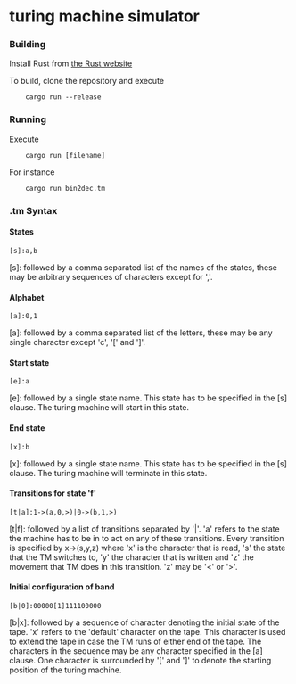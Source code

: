 # turing machine simulator

### Building
Install Rust from [the Rust website](https://www.rust-lang.org/)

To build, clone the repository and execute 

```
    cargo run --release
```

### Running
Execute 
```
    cargo run [filename]
```

For instance
```
    cargo run bin2dec.tm
```


### .tm Syntax

#### States
```
[s]:a,b
```
\[s]: followed by a comma separated list of the names of the states, these may be arbitrary sequences of characters except for ','. 


#### Alphabet
```
[a]:0,1
```
\[a]: followed by a comma separated list of the letters, these may be any single character except 'c', '[' and ']'.


#### Start state
```
[e]:a
```
\[e]: followed by a single state name. This state has to be specified in the [s] clause. 
The turing machine will start in this state.  


#### End state
```
[x]:b
```
\[x]: followed by a single state name. This state has to be specified in the [s] clause. 
The turing machine will terminate in this state.



#### Transitions for state 'f'
```
[t|a]:1->(a,0,>)|0->(b,1,>)
```
\[t|f]: followed by a list of transitions separated by '|'. 
'a' refers to the state the machine has to be in to act on any of these transitions. 
Every transition is specified by x->(s,y,z) where 'x' is the character that is read, 's' the state that the TM switches to, 'y' the character that is written and 'z' the movement that TM does in this transition. 'z' may be '<' or '>'.


#### Initial configuration of band
```
[b|0]:00000[1]111100000
```

\[b|x]: followed by a sequence of character denoting the initial state of the tape. 
'x' refers to the 'default' character on the tape. This character is used to extend the tape in case the TM runs of either end of the tape.
The characters in the sequence may be any character specified in the [a] clause.
One character is surrounded by '[' and ']' to denote the starting position of the turing machine.
